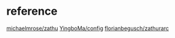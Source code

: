 # reference
[michaelmrose/zathu](https://gist.github.com/michaelmrose/9595075b43f24aa903fa)
[YingboMa/config](https://github.com/YingboMa/config/blob/master/zathurarc)
[florianbegusch/zathurarc](https://gist.github.com/florianbegusch/62f40137d9d14c3450345ecba58ca991)
